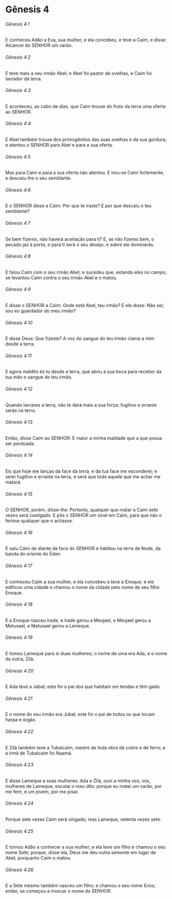 # Gênesis 4

###### Gênesis 4:1

E conheceu Adão a Eva, sua mulher, e ela concebeu, e teve a Caim, e disse: Alcancei do SENHOR um varão.

###### Gênesis 4:2

E teve mais a seu irmão Abel; e Abel foi pastor de ovelhas, e Caim foi lavrador da terra.

###### Gênesis 4:3

E aconteceu, ao cabo de dias, que Caim trouxe do fruto da terra uma oferta ao SENHOR.

###### Gênesis 4:4

E Abel também trouxe dos primogênitos das suas ovelhas e da sua gordura; e atentou o SENHOR para Abel e para a sua oferta.

###### Gênesis 4:5

Mas para Caim e para a sua oferta não atentou. E irou-se Caim fortemente, e descaiu-lhe o seu semblante.

###### Gênesis 4:6

E o SENHOR disse a Caim: Por que te iraste? E por que descaiu o teu semblante?

###### Gênesis 4:7

Se bem fizeres, não haverá aceitação para ti? E, se não fizeres bem, o pecado jaz à porta, e para ti será o seu desejo, e sobre ele dominarás.

###### Gênesis 4:8

E falou Caim com o seu irmão Abel; e sucedeu que, estando eles no campo, se levantou Caim contra o seu irmão Abel e o matou.

###### Gênesis 4:9

E disse o SENHOR a Caim: Onde está Abel, teu irmão? E ele disse: Não sei; sou eu guardador do meu irmão?

###### Gênesis 4:10

E disse Deus: Que fizeste? A voz do sangue do teu irmão clama a mim desde a terra.

###### Gênesis 4:11

E agora maldito és tu desde a terra, que abriu a sua boca para receber da tua mão o sangue do teu irmão.

###### Gênesis 4:12

Quando lavrares a terra, não te dará mais a sua força; fugitivo e errante serás na terra.

###### Gênesis 4:13

Então, disse Caim ao SENHOR: É maior a minha maldade que a que possa ser perdoada.

###### Gênesis 4:14

Eis que hoje me lanças da face da terra, e da tua face me esconderei; e serei fugitivo e errante na terra, e será que todo aquele que me achar me matará.

###### Gênesis 4:15

O SENHOR, porém, disse-lhe: Portanto, qualquer que matar a Caim sete vezes será castigado. E pôs o SENHOR um sinal em Caim, para que não o ferisse qualquer que o achasse.

###### Gênesis 4:16

E saiu Caim de diante da face do SENHOR e habitou na terra de Node, da banda do oriente do Éden.

###### Gênesis 4:17

E conheceu Caim a sua mulher, e ela concebeu e teve a Enoque; e ele edificou uma cidade e chamou o nome da cidade pelo nome de seu filho Enoque.

###### Gênesis 4:18

E a Enoque nasceu Irade, e Irade gerou a Meujael, e Meujael gerou a Metusael, e Metusael gerou a Lameque.

###### Gênesis 4:19

E tomou Lameque para si duas mulheres; o nome de uma era Ada, e o nome da outra, Zilá.

###### Gênesis 4:20

E Ada teve a Jabal; este foi o pai dos que habitam em tendas e têm gado.

###### Gênesis 4:21

E o nome do seu irmão era Jubal; este foi o pai de todos os que tocam harpa e órgão.

###### Gênesis 4:22

E Zilá também teve a Tubalcaim, mestre de toda obra de cobre e de ferro; e a irmã de Tubalcaim foi Naamá.

###### Gênesis 4:23

E disse Lameque a suas mulheres: Ada e Zilá, ouvi a minha voz; vós, mulheres de Lameque, escutai o meu dito: porque eu matei um varão, por me ferir, e um jovem, por me pisar.

###### Gênesis 4:24

Porque sete vezes Caim será vingado; mas Lameque, setenta vezes sete.

###### Gênesis 4:25

E tornou Adão a conhecer a sua mulher; e ela teve um filho e chamou o seu nome Sete; porque, disse ela, Deus me deu outra semente em lugar de Abel; porquanto Caim o matou.

###### Gênesis 4:26

E a Sete mesmo também nasceu um filho; e chamou o seu nome Enos; então, se começou a invocar o nome do SENHOR.

